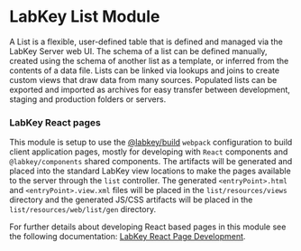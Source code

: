 # LabKey List Module

A List is a flexible, user-defined table that is defined 
and managed via the LabKey Server web UI. The schema of a list can be 
defined manually, created using the schema of another list as a template, 
or inferred from the contents of a data file. Lists can be linked via 
lookups and joins to create custom views that draw data from many sources. 
Populated lists can be exported and imported as archives for easy transfer 
between development, staging and production folders or servers.

### LabKey React pages

This module is setup to use the [@labkey/build] `webpack` configuration to build client application 
pages, mostly for developing with `React` components and `@labkey/components` shared components. 
The artifacts will be generated and placed into the standard LabKey view locations to make the pages 
available to the server through the `list` controller. The generated `<entryPoint>.html` and 
`<entryPoint>.view.xml` files will be placed in the `list/resources/views` directory and the generated 
JS/CSS artifacts will be placed in the `list/resources/web/list/gen` directory.

For further details about developing React based pages in this module see the following documentation:
[LabKey React Page Development]. 

[LabKey React Page Development]: https://github.com/LabKey/labkey-ui-components/blob/master/packages/build/webpack/README.md
[@labkey/build]: https://github.com/LabKey/labkey-ui-components/tree/master/packages/build